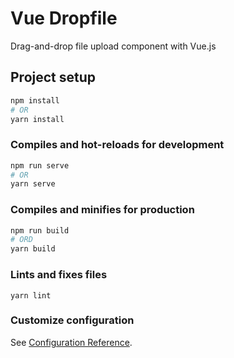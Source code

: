 # Vue Dropfile

Drag-and-drop file upload component with Vue.js

## Project setup

```bash
npm install
# OR
yarn install
```

### Compiles and hot-reloads for development

```bash
npm run serve
# OR
yarn serve
```

### Compiles and minifies for production

```bash
npm run build
# ORD
yarn build
```

### Lints and fixes files

```
yarn lint
```

### Customize configuration
See [Configuration Reference](https://cli.vuejs.org/config/).
